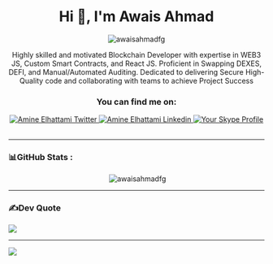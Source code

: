 <div align="center">
<h1 align="center">Hi 👋, I'm Awais Ahmad</h1>

<p align="center"> <img src="https://komarev.com/ghpvc/?username=awaisahmadfg&label=Profile%20views&color=0e75b6&style=flat" alt="awaisahmadfg" /> </p>


Highly skilled and motivated Blockchain Developer with expertise in WEB3 JS, Custom Smart Contracts, and React JS. Proficient in Swapping DEXES, DEFI, and Manual/Automated Auditing. Dedicated to delivering Secure High-Quality code and collaborating with teams to achieve Project Success
 
  ### You can find me on:

<div align="center">
<a href="https://twitter.com/awaisahmadfg1">
    <img alt="Amine Elhattami Twitter" src="https://img.shields.io/badge/Twitter-1DA1F2?style=for-the-badge&logo=twitter&logoColor=white">
</a>
<a href="https://www.linkedin.com/in/%F0%9F%91%8B-awais-ahmad-a92689242/">
    <img alt="Amine Elhattami Linkedin" src="https://img.shields.io/badge/LinkedIn-0077B5?style=for-the-badge&logo=linkedin&logoColor=white">
</a>
<a href="live:.cid.5580b281bd862b73">
    <img alt="Your Skype Profile" src="https://img.shields.io/badge/Skype-FF0000?style=for-the-badge&logo=skype&logoColor=white">
</a>


</div>
  <br>
</div>


---
### 📊GitHub Stats :
<div align="center">
<p>&nbsp;<img align="center" src="https://github-readme-stats.vercel.app/api?username=awaisahmadfg&show_icons=true&locale=en" alt="awaisahmadfg" /></p>
</div>
</div>

---
### ✍️Dev Quote
![](https://quotes-github-readme.vercel.app/api?type=horizontal&theme=radical)

---
![](https://komarev.com/ghpvc/?username=Developing-Gamer&style=flat)

